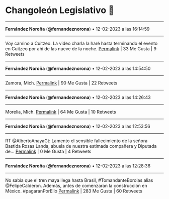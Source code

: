 # Changoleón Legislativo 🙈
*****
**Fernández Noroña** (**@fernandeznorona**) • 12-02-2023 a las 16:14:59
*****
Voy camino a Cuitzeo. La video charla la haré hasta terminando el evento en Cuitzeo por ahí de las nueve de la noche.
[Permalink](https://twitter.com/fernandeznorona/status/1624925065342222336) | 33 Me Gusta | 9 Retweets
*****
**Fernández Noroña** (**@fernandeznorona**) • 12-02-2023 a las 14:54:50
*****
Zamora, Mich.
[Permalink](https://twitter.com/fernandeznorona/status/1624904892329627650) | 90 Me Gusta | 22 Retweets
*****
**Fernández Noroña** (**@fernandeznorona**) • 12-02-2023 a las 14:26:43
*****
Morelia, Mich.
[Permalink](https://twitter.com/fernandeznorona/status/1624897819336384512) | 64 Me Gusta | 10 Retweets
*****
**Fernández Noroña** (**@fernandeznorona**) • 12-02-2023 a las 12:53:56
*****
RT @AlbertoAnayaGt: Lamento el sensible fallecimiento de la señora Bastida Rosas Landa, abuela de nuestra estimada compañera y Diputada de…
[Permalink](https://twitter.com/fernandeznorona/status/1624874466974248960) | 0 Me Gusta | 4 Retweets
*****
**Fernández Noroña** (**@fernandeznorona**) • 12-02-2023 a las 12:28:36
*****
No sabía que el tren maya llega hasta Brasil, #TomandanteBorolas alias @FelipeCalderon. Además, antes de comenzaran la construcción en México. #pagaranPorEllo
[Permalink](https://twitter.com/fernandeznorona/status/1624868093444120576) | 283 Me Gusta | 60 Retweets